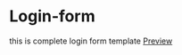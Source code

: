 # Login-form
this is complete login form template
[Preview]([http://localhost:5500/index.html](https://github.com/udaytharu/Login-form/blob/main/index.html))
